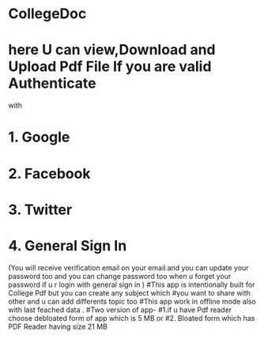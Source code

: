 # CollegeDoc
# here U can view,Download and Upload Pdf File If you are valid Authenticate
with 
# 1. Google
# 2. Facebook
# 3. Twitter
# 4. General Sign In
(You will receive verification email on your email and you can update your password too and you can 
change password too when u forget your password if u r login with general sign in )
#This app is intentionally built for College Pdf but you can create any subject which 
#you want to share with other and u can add differents topic too
#This app work in offline mode also with last feached data .
#Two version of app-
#1.if u have Pdf reader choose debloated form of app which is 5 MB
or
#2. Bloated form which has PDF Reader having size 21 MB
